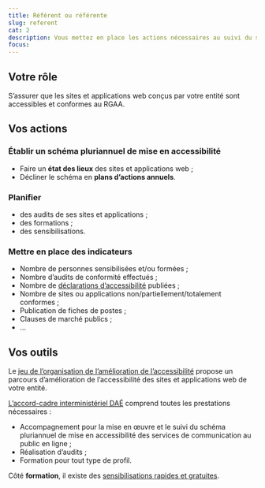 ```yaml
---
title: Référent ou référente
slug: referent
cat: 2
description: Vous mettez en place les actions nécessaires au suivi du schéma pluriannuel
focus:
---
```


## Votre rôle

S’assurer que les sites et applications web conçus par votre entité sont accessibles et conformes au RGAA.

## Vos actions

### Établir un schéma pluriannuel de mise en accessibilité

* Faire un **état des lieux** des sites et applications web ;
* Décliner le schéma en **plans d’actions annuels**.

### Planifier

* des audits de ses sites et applications ;
* des formations ;
* des sensibilisations.

### Mettre en place des indicateurs 

* Nombre de personnes sensibilisées et/ou formées ;
* Nombre d’audits de conformité effectués ;
* Nombre de [déclarations d’accessibilité](../../declaration-accessibilite) publiées ;
* Nombre de sites ou applications non/partiellement/totalement conformes ;
* Publication de fiches de postes ;
* Clauses de marché publics ;
* …

## Vos outils

Le [jeu de l’organisation de l’amélioration de l’accessibilité](../../jeu-de-oaa) propose un parcours d’amélioration de l’accessibilité des sites et applications web de votre entité.

[L’accord-cadre interministériel <abbr title="Direction des achats de l’État">DAÉ</abbr>](../../accord-cadre-dae/) comprend toutes les prestations nécessaires :
* Accompagnement pour la mise en œuvre et le suivi du schéma pluriannuel de mise en accessibilité des services de communication au public en ligne ;
* Réalisation d’audits ;
* Formation pour tout type de profil.

Côté **formation**, il existe des [sensibilisations rapides et gratuites](/formations/).
